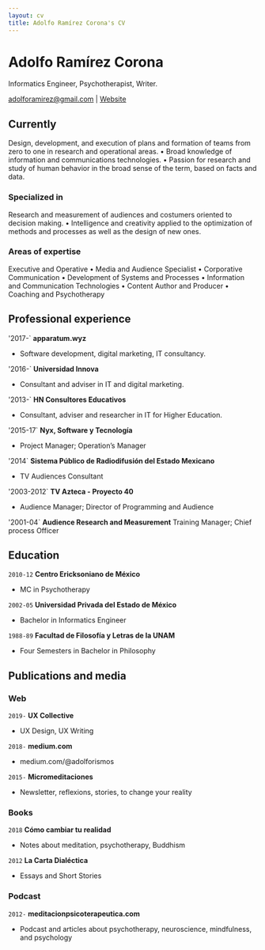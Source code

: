```yaml
---
layout: cv
title: Adolfo Ramírez Corona's CV
---
```

# Adolfo Ramírez Corona
Informatics Engineer, Psychotherapist, Writer.

<div id="webaddress">
<a href="adolforamirez@gmail.com">adolforamirez@gmail.com</a>
| <a href="https://adolforismos.com">Website</a>
</div>


## Currently

Design, development, and execution of plans and formation of teams from zero to one in research and operational areas. • Broad knowledge of information and communications technologies. • Passion for research and study of human behavior in the broad sense of the term, based on facts and data.

### Specialized in

Research and measurement of audiences and costumers oriented to decision making. • Intelligence and creativity applied to the optimization of methods and processes as well as the design of new ones.


### Areas of expertise

Executive and Operative • Media and Audience Specialist • Corporative Communication • Development of Systems and Processes  • Information and Communication Technologies • Content Author and Producer • Coaching and Psychotherapy

## Professional experience

'2017-`
__apparatum.wyz__
- Software development, digital marketing, IT consultancy.   

'2016-`
__Universidad Innova__
- Consultant and adviser in IT and digital marketing.

'2013-`
__HN Consultores Educativos__
- Consultant, adviser and researcher in IT for Higher Education.

'2015-17`
__Nyx, Software y Tecnología__
- Project Manager; Operation’s Manager

'2014`
__Sistema Público de Radiodifusión del Estado Mexicano__
- TV Audiences Consultant

'2003-2012`
__TV Azteca - Proyecto 40__
- Audience Manager; Director of Programming and Audience

'2001-04`
__Audience Research and Measurement__
Training  Manager; Chief process Officer

## Education

`2010-12`
__Centro Ericksoniano de México__

- MC in Psychotherapy

`2002-05`
__Universidad Privada del Estado de México__

- Bachelor in Informatics Engineer

`1988-89`
__Facultad de Filosofía y Letras de la UNAM__

- Four Semesters in  Bachelor in Philosophy



## Publications and media

<!-- A list is also available [online](http://scholar.google.co.uk/citations?user=LTOTl0YAAAAJ) -->

### Web

`2019-`
__UX Collective__
- UX Design, UX Writing

`2018-`
__medium.com__ 
- medium.com/@adolforismos

`2015-`
__Micromeditaciones__
- Newsletter, reflexions, stories, to change your reality

### Books

`2018`
__Cómo cambiar tu realidad__
- Notes about meditation, psychotherapy, Buddhism

`2012`
__La Carta Dialéctica__
- Essays and Short Stories 


### Podcast
`2012-`
__meditacionpsicoterapeutica.com__
- Podcast and articles about psychotherapy, neuroscience, mindfulness, and psychology


<!-- ### Footer

Last updated: January 2020 -->


